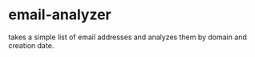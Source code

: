 # email-analyzer
takes a simple list of email addresses and analyzes them by domain and creation date.
